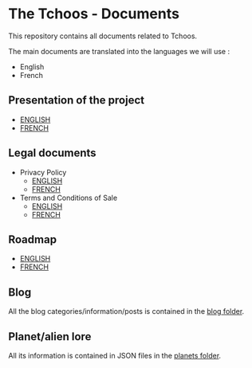 # The Tchoos - Documents

This repository contains all documents related to Tchoos.  

The main documents are translated into the languages we will use :
- English
- French

## Presentation of the project
- [ENGLISH](./presentation/Presentation-EN.md)
- [FRENCH](./presentation/Presentation-FR.md)

## Legal documents
- Privacy Policy
    - [ENGLISH](./legal/Privacy-Policy-EN.md)
    - [FRENCH](./legal/Privacy-Policy-FR.md)
- Terms and Conditions of Sale
    - [ENGLISH](./legal/Terms-Conditions-Sale-EN.md)
    - [FRENCH](./legal/Terms-Conditions-Sale-FR.md)

## Roadmap
- [ENGLISH](./roadmap/Roadmap-EN.md)
- [FRENCH](./roadmap/Roadmap-FR.md)

## Blog
All the blog categories/information/posts is contained in the [blog folder](./blog/).

## Planet/alien lore
All its information is contained in JSON files in the [planets folder](./planets/).